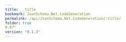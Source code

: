 ```yaml
---
title: __title
bookmark: JsonSchema.Net.CodeGeneration
permalink: /api/JsonSchema.Net.CodeGeneration/:title/
folder: true
0.07"
version: "0.1.3"
---
```


